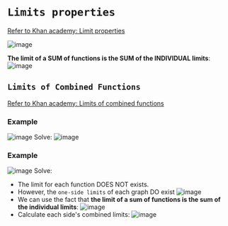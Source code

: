 # `Limits properties`

[Refer to Khan academy: Limit properties](https://www.khanacademy.org/math/ap-calculus-ab/ab-limits-new/ab-1-5a/v/limit-properties)

![image](https://user-images.githubusercontent.com/14041622/46146296-f8356f80-c294-11e8-9e0f-eb544ec7ed00.png)

**The limit of a SUM of functions is the SUM of the INDIVIDUAL limits**:
![image](https://user-images.githubusercontent.com/14041622/46146691-fae49480-c295-11e8-9b1f-4b31806d5203.png)


## `Limits of Combined Functions`

[Refer to Khan academy: Limits of combined functions](https://www.khanacademy.org/math/ap-calculus-ab/ab-limits-new/ab-1-5a/v/limits-of-combined-functions)

### Example
![image](https://user-images.githubusercontent.com/14041622/46146102-80ffdb80-c294-11e8-8a3a-9f5225b09bda.png)
Solve:
![image](https://user-images.githubusercontent.com/14041622/46146375-33d03980-c295-11e8-90bf-905b46cf2411.png)


### Example
![image](https://user-images.githubusercontent.com/14041622/46146499-86115a80-c295-11e8-916e-4231af08f578.png)
Solve:
- The limit for each function DOES NOT exists.
- However, the `one-side limits` of each graph DO exist
![image](https://user-images.githubusercontent.com/14041622/46146643-dbe60280-c295-11e8-8c9b-056b183e430b.png)
- We can use the fact that **the limit of a sum of functions is the sum of the individual limits**:
![image](https://user-images.githubusercontent.com/14041622/46146691-fae49480-c295-11e8-9b1f-4b31806d5203.png)
- Calculate each side's combined limits:
![image](https://user-images.githubusercontent.com/14041622/46146776-38e1b880-c296-11e8-82b1-78a453df371f.png)
